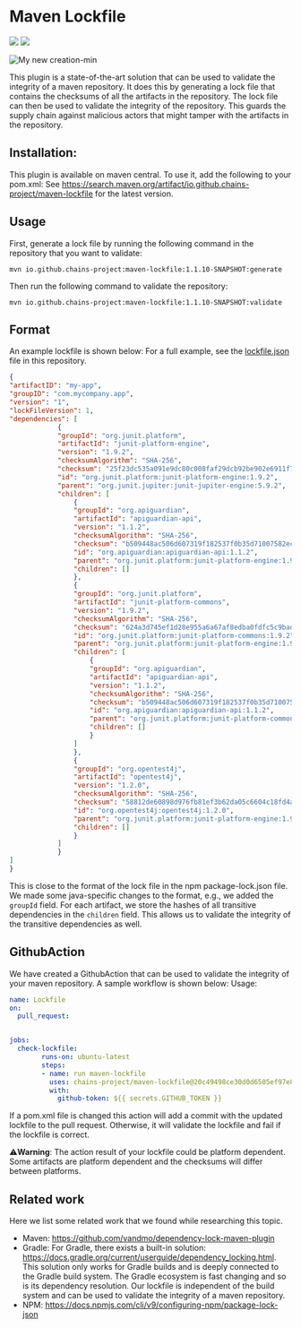 
# Maven Lockfile
<p align="left">
    <a href="https://img.shields.io/badge/semver-2.0.0-blue" alt=SemVersion">
        <img src="https://img.shields.io/badge/semver-2.0.0-blue" /></a>
    <a href="https://maven-badges.herokuapp.com/maven-central/io.github.chains-project/maven-lockfile/badge.png?gav=true" alt=Maven-Central">
        <img src="https://maven-badges.herokuapp.com/maven-central/io.github.chains-project/maven-lockfile/badge.png?gav=true" /></a>
</p>

![My new creation-min](https://user-images.githubusercontent.com/25300639/229370974-7071d818-e094-4959-8b2f-e2050368ee1c.png)

This plugin is a state-of-the-art solution that can be used to validate the integrity of a maven repository. It does this by generating a lock file that contains the checksums of all the artifacts in the repository. The lock file can then be used to validate the integrity of the repository.
This guards the supply chain against malicious actors that might tamper with the artifacts in the repository.

## Installation:

This plugin is available on maven central. To use it, add the following to your pom.xml:
See https://search.maven.org/artifact/io.github.chains-project/maven-lockfile for the latest version.

## Usage
First, generate a lock file by running the following command in the repository that you want to validate:

```
mvn io.github.chains-project:maven-lockfile:1.1.10-SNAPSHOT:generate
```

Then run the following command to validate the repository:

```
mvn io.github.chains-project:maven-lockfile:1.1.10-SNAPSHOT:validate
```

## Format

An example lockfile is shown below:
For a full example, see the [lockfile.json](./maven_plugin/lockfile.json) file in this repository.
```json
{
"artifactID": "my-app",
"groupID": "com.mycompany.app",
"version": "1",
"lockFileVersion": 1,
"dependencies": [
            {
            "groupId": "org.junit.platform",
            "artifactId": "junit-platform-engine",
            "version": "1.9.2",
            "checksumAlgorithm": "SHA-256",
            "checksum": "25f23dc535a091e9dc80c008faf29dcb92be902e6911f77a736fbaf019908367",
            "id": "org.junit.platform:junit-platform-engine:1.9.2",
            "parent": "org.junit.jupiter:junit-jupiter-engine:5.9.2",
            "children": [
                {
                "groupId": "org.apiguardian",
                "artifactId": "apiguardian-api",
                "version": "1.1.2",
                "checksumAlgorithm": "SHA-256",
                "checksum": "b509448ac506d607319f182537f0b35d71007582ec741832a1f111e5b5b70b38",
                "id": "org.apiguardian:apiguardian-api:1.1.2",
                "parent": "org.junit.platform:junit-platform-engine:1.9.2",
                "children": []
                },
                {
                "groupId": "org.junit.platform",
                "artifactId": "junit-platform-commons",
                "version": "1.9.2",
                "checksumAlgorithm": "SHA-256",
                "checksum": "624a3d745ef1d28e955a6a67af8edba0fdfc5c9bad680a73f67a70bb950a683d",
                "id": "org.junit.platform:junit-platform-commons:1.9.2",
                "parent": "org.junit.platform:junit-platform-engine:1.9.2",
                "children": [
                    {
                    "groupId": "org.apiguardian",
                    "artifactId": "apiguardian-api",
                    "version": "1.1.2",
                    "checksumAlgorithm": "SHA-256",
                    "checksum": "b509448ac506d607319f182537f0b35d71007582ec741832a1f111e5b5b70b38",
                    "id": "org.apiguardian:apiguardian-api:1.1.2",
                    "parent": "org.junit.platform:junit-platform-commons:1.9.2",
                    "children": []
                    }
                ]
                },
                {
                "groupId": "org.opentest4j",
                "artifactId": "opentest4j",
                "version": "1.2.0",
                "checksumAlgorithm": "SHA-256",
                "checksum": "58812de60898d976fb81ef3b62da05c6604c18fd4a249f5044282479fc286af2",
                "id": "org.opentest4j:opentest4j:1.2.0",
                "parent": "org.junit.platform:junit-platform-engine:1.9.2",
                "children": []
                }
            ]
            }
]
}
```
This is close to the format of the lock file in the npm package-lock.json file.
We made some java-specific changes to the format, e.g., we added the `groupId` field.
For each artifact, we store the hashes of all transitive dependencies in the `children` field.
This allows us to validate the integrity of the transitive dependencies as well.
## GithubAction

We have created a GithubAction that can be used to validate the integrity of your maven repository.
A sample workflow is shown below:
Usage:
```yml
name: Lockfile
on:
  pull_request:


jobs:
  check-lockfile:
        runs-on: ubuntu-latest
        steps:
        - name: run maven-lockfile
          uses: chains-project/maven-lockfile@20c49498ce30d0d6505ef97e8055c7cba90caa9f # v1.1.7
          with:
            github-token: ${{ secrets.GITHUB_TOKEN }}
```
If a pom.xml file is changed this action will add a commit with the updated lockfile to the pull request.
Otherwise, it will validate the lockfile and fail if the lockfile is correct.

⚠️**Warning**: The action result of your lockfile could be platform dependent. Some artifacts are platform dependent and the checksums will differ between platforms.
## Related work

Here we list some related work that we found while researching this topic.

- Maven: https://github.com/vandmo/dependency-lock-maven-plugin
- Gradle: For Gradle, there exists a built-in solution: https://docs.gradle.org/current/userguide/dependency_locking.html. This solution only works for Gradle builds and is deeply connected to the Gradle build system. The Gradle ecosystem is fast changing and so is its dependency resolution. Our lockfile is independent of the build system and can be used to validate the integrity of a maven repository.
- NPM: https://docs.npmjs.com/cli/v9/configuring-npm/package-lock-json
